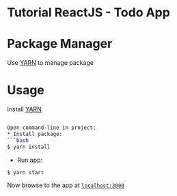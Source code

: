# Tutorial ReactJS - Todo App

# Package Manager
Use [YARN][yarn] to manage package

# Usage
Install [YARN][yarn]
```bash

Open command-line in project:
* Install package:
```bash
$ yarn install
```
* Run app:
```bash
$ yarn start
```

Now browse to the app at [`localhost:3000`][local-app-url]

[yarn]: https://yarnpkg.com/en/
[local-app-url]: http://localhost:3000/
